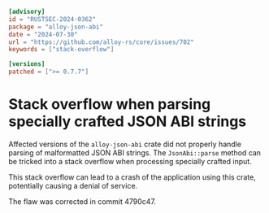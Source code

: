 ```toml
[advisory]
id = "RUSTSEC-2024-0362"
package = "alloy-json-abi"
date = "2024-07-30"
url = "https://github.com/alloy-rs/core/issues/702"
keywords = ["stack-overflow"]

[versions]
patched = [">= 0.7.7"]
```

# Stack overflow when parsing specially crafted JSON ABI strings

Affected versions of the `alloy-json-abi` crate did not properly handle parsing of malformatted JSON ABI strings. The `JsonAbi::parse` method can be tricked into a stack overflow when processing specially crafted input. 

This stack overflow can lead to a crash of the application using this crate, potentially causing a denial of service.

The flaw was corrected in commit 4790c47.
